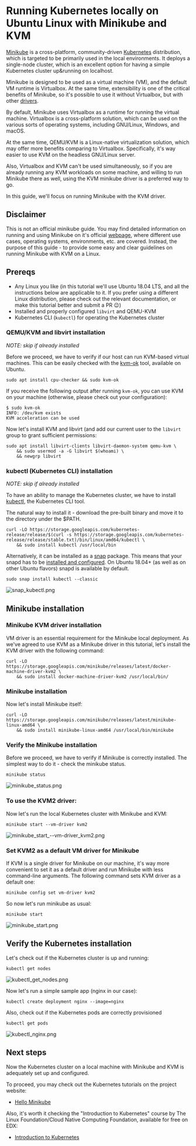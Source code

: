 Running Kubernetes locally on Ubuntu Linux with Minikube and KVM
================================================================

[Minikube](https://github.com/kubernetes/minikube) is a cross-platform, community-driven [Kubernetes](https://kubernetes.io/) distribution, which is targeted to be primarily used in the local environments. It deploys a single-node cluster, which is an excellent option for having a simple Kubernetes cluster up&running on localhost.

Minikube is designed to be used as a virtual machine (VM), and the default VM runtime is Virtualbox. At the same time, extensibility is one of the critical benefits of Minikube, so it's possible to use it without Virtualbox, but with other [drivers](https://github.com/kubernetes/minikube/blob/master/docs/drivers.md).

By default, Minikube uses Virtualbox as a runtime for running the virtual machine. Virtualbox is a cross-platform solution, which can be used on the various sorts of operating systems, including GNU/Linux, Windows, and macOS.

At the same time, QEMU/KVM is a Linux-native virtualization solution, which may offer more benefits comparing to Virtualbox. Specifically, it's way easier to use KVM on the headless GNU/Linux server.

Also, Virtualbox and KVM can't be used simultaneously, so if you are already running any KVM workloads on some machine, and willing to run Minikube there as well, using the KVM minikube driver is a preferred way to go.

In this guide, we'll focus on running Minikube with the KVM driver.

Disclaimer
----------

This is not an official minikube guide. You may find detailed information on running and using Minikube on it's official [webpage](https://github.com/kubernetes/minikube/blob/master/docs/drivers.md), where different use cases, operating systems, environments, etc. are covered. Instead, the purpose of this guide - to provide some easy and clear guidelines on running Minikube with KVM on a Linux.

Prereqs
-------

-	Any Linux you like (in this tutorial we'll use Ubuntu 18.04 LTS, and all the instructions below are applicable to it. If you prefer using a different Linux distribution, please check out the relevant documentation, or make this tutorial better and submit a PR :wink:)
-	Installed and properly configured `libvirt` and QEMU-KVM
-	Kubernetes CLI (`kubectl`) for operating the Kubernetes cluster

### QEMU/KVM and libvirt installation

*NOTE: skip if already installed*

Before we proceed, we have to verify if our host can run KVM-based virtual machines. This can be easily checked with the [kvm-ok](https://manpages.ubuntu.com/manpages/bionic/man1/kvm-ok.1.html) tool, available on Ubuntu.

```shell
sudo apt install cpu-checker && sudo kvm-ok
```

If you receive the following output after running `kvm-ok`, you can use KVM on your machine (otherwise, please check out your configuration):

```shell
$ sudo kvm-ok
INFO: /dev/kvm exists
KVM acceleration can be used
```

Now let's install KVM and libvirt (and add our current user to the `libvirt` group to grant sufficient permissions:

```shell
sudo apt install libvirt-clients libvirt-daemon-system qemu-kvm \
    && sudo usermod -a -G libvirt $(whoami) \
    && newgrp libvirt
```

### kubectl (Kubernetes CLI) installation

*NOTE: skip if already installed*

To have an ability to manage the Kubernetes cluster, we have to install [kubectl](https://kubernetes.io/docs/reference/kubectl/overview/), the Kubernetes CLI tool.

The natural way to install it - download the pre-built binary and move it to the directory under the \$PATH.

```shell
curl -LO https://storage.googleapis.com/kubernetes-release/release/$(curl -s https://storage.googleapis.com/kubernetes-release/release/stable.txt)/bin/linux/amd64/kubectl \
    && sudo install kubectl /usr/local/bin
```

Alternatively, it can be installed as a [snap](https://snapcraft.io/) package. This means that your snapd has to be [installed and configured](https://docs.snapcraft.io/installing-snapd/6735). On Ubuntu 18.04+ (as well as on other Ubuntu flavors) snapd is available by default.

```shell
sudo snap install kubectl --classic
```

![snap_kubectl.png](/images/snap_kubectl.png?raw=true "Installing kubectl with snap")

Minikube installation
---------------------

### Minikube KVM driver installation

VM driver is an essential requirement for the Minikube local deployment. As we've agreed to use KVM as a Minikube driver in this tutorial, let's install the KVM driver with the following command:

```shell
curl -LO https://storage.googleapis.com/minikube/releases/latest/docker-machine-driver-kvm2 \
    && sudo install docker-machine-driver-kvm2 /usr/local/bin/
```

### Minikube installation

Now let's install Minikube itself:

```shell
curl -LO https://storage.googleapis.com/minikube/releases/latest/minikube-linux-amd64 \
    && sudo install minikube-linux-amd64 /usr/local/bin/minikube
```

### Verify the Minikube installation

Before we proceed, we have to verify if Minikube is correctly installed. The simplest way to do it - check the minikube status.

```shell
minikube status
```

![minikube_status.png](/images/minikube_status.png?raw=true "Minikube status")

### To use the KVM2 driver:

Now let's run the local Kubernetes cluster with Minikube and KVM:

```shell
minikube start --vm-driver kvm2
```

![minikube_start_--vm-driver_kvm2.png](/images/minikube_start_--vm-driver_kvm2.png?raw=true "Minikube start with kvm2 driver")

### Set KVM2 as a default VM driver for Minikube

If KVM is a single driver for Minikube on our machine, it's way more convenient to set it as a default driver and run Minikube with less command-line arguments. The following command sets KVM driver as a default one:

```shell
minikube config set vm-driver kvm2
```

So now let's run minikube as usual:

```shell
minikube start
```

![minikube_start.png](/images/minikube_start.png?raw=true "Minikube start with kvm2 driver as a default one")


Verify the Kubernetes installation
----------------------------------

Let's check out if the Kubernetes cluster is up and running:

```shell
kubectl get nodes
```

![kubectl_get_nodes.png](/images/kubectl_get_nodes.png?raw=true "kubectl_get_nodes")

Now let's run a simple sample app (nginx in our case):

```shell
kubectl create deployment nginx --image=nginx
```

Also, check out if the Kubernetes pods are correctly provisioned

```shell
kubectl get pods
```

![kubectl_nginx.png](/images/kubectl_nginx.png?raw=true "kubectl_nginx.png")

Next steps
----------

Now the Kubernetes cluster on a local machine with Minikube and KVM is adequately set up and configured.

To proceed, you may check out the Kubernetes tutorials on the project website:

-	[Hello Minikube](https://kubernetes.io/docs/tutorials/hello-minikube/)

Also, it's worth it checking the "Introduction to Kubernetes" course by The Linux Foundation/Cloud Native Computing Foundation, available for free on EDX:

-	[Introduction to Kubernetes](https://www.edx.org/course/introduction-to-kubernetes#)
